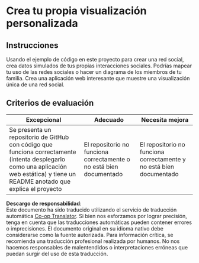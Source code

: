 <!--
CO_OP_TRANSLATOR_METADATA:
{
  "original_hash": "e56df4c0f49357e30ac8fc77aa439dd4",
  "translation_date": "2025-08-24T00:58:36+00:00",
  "source_file": "3-Data-Visualization/13-meaningful-visualizations/assignment.md",
  "language_code": "es"
}
-->
# Crea tu propia visualización personalizada

## Instrucciones

Usando el ejemplo de código en este proyecto para crear una red social, crea datos simulados de tus propias interacciones sociales. Podrías mapear tu uso de las redes sociales o hacer un diagrama de los miembros de tu familia. Crea una aplicación web interesante que muestre una visualización única de una red social.

## Criterios de evaluación

Excepcional | Adecuado | Necesita mejora
--- | --- | --- |
Se presenta un repositorio de GitHub con código que funciona correctamente (intenta desplegarlo como una aplicación web estática) y tiene un README anotado que explica el proyecto | El repositorio no funciona correctamente o no está bien documentado | El repositorio no funciona correctamente y no está bien documentado

**Descargo de responsabilidad**:  
Este documento ha sido traducido utilizando el servicio de traducción automática [Co-op Translator](https://github.com/Azure/co-op-translator). Si bien nos esforzamos por lograr precisión, tenga en cuenta que las traducciones automáticas pueden contener errores o imprecisiones. El documento original en su idioma nativo debe considerarse como la fuente autorizada. Para información crítica, se recomienda una traducción profesional realizada por humanos. No nos hacemos responsables de malentendidos o interpretaciones erróneas que puedan surgir del uso de esta traducción.